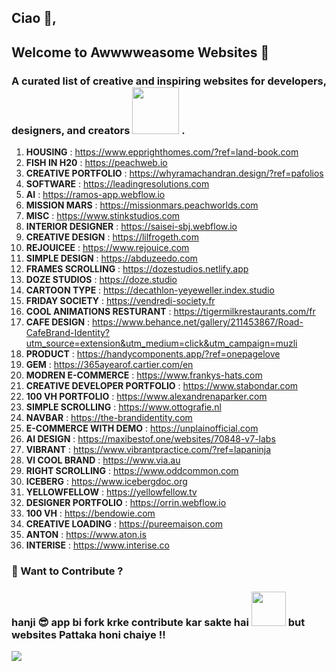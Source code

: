 ## Ciao 👋,

## Welcome to Awwwweasome Websites 🚀
### A curated list of **creative and inspiring websites** for developers, designers, and creators <img src="https://media0.giphy.com/media/v1.Y2lkPTc5MGI3NjExYzZrZ3M0ZXJoeTR1MHY1ZDl2dnZxZHZyaDIxMnFlaDBqYWg1a2duaSZlcD12MV9pbnRlcm5hbF9naWZfYnlfaWQmY3Q9Zw/3bc9YL28QWi3pYzi1p/giphy.gif" width="75"> .


1. **HOUSING** : https://www.epprighthomes.com/?ref=land-book.com
2. **FISH IN H20** : https://peachweb.io
3. **CREATIVE PORTFOLIO** : https://whyramachandran.design/?ref=pafolios
4. **SOFTWARE** : https://leadingresolutions.com
5. **AI** : https://ramos-app.webflow.io
6. **MISSION MARS** : https://missionmars.peachworlds.com
7. **MISC** : https://www.stinkstudios.com
8. **INTERIOR DESIGNER** : https://saisei-sbj.webflow.io
9. **CREATIVE DESIGN** : https://lilfrogeth.com
10. **REJOUICEE** : https://www.rejouice.com
11. **SIMPLE DESIGN** : https://abduzeedo.com
12. **FRAMES SCROLLING** : https://dozestudios.netlify.app
13. **DOZE STUDIOS** : https://doze.studio
14. **CARTOON TYPE** : https://decathlon-yeyeweller.index.studio
15. **FRIDAY SOCIETY** : https://vendredi-society.fr
16. **COOL ANIMATIONS RESTURANT** : https://tigermilkrestaurants.com/fr
17. **CAFE DESIGN** : https://www.behance.net/gallery/211453867/Road-CafeBrand-Identity?utm_source=extension&utm_medium=click&utm_campaign=muzli
18. **PRODUCT** : https://handycomponents.app/?ref=onepagelove
19. **GEM** : https://365ayearof.cartier.com/en
20. **MODREN E-COMMERCE** : https://www.frankys-hats.com
21. **CREATIVE DEVELOPER PORTFOLIO** : https://www.stabondar.com
22. **100 VH PORTFOLIO** : https://www.alexandrenaparker.com
23. **SIMPLE SCROLLING** : https://www.ottografie.nl
24. **NAVBAR** : https://the-brandidentity.com
25. **E-COMMERCE WITH DEMO** : https://unplainofficial.com
26. **AI DESIGN** : https://maxibestof.one/websites/70848-v7-labs
27. **VIBRANT** : https://www.vibrantpractice.com/?ref=lapaninja
28. **VI COOL BRAND** : https://www.via.au
29. **RIGHT SCROLLING** : https://www.oddcommon.com
30. **ICEBERG** : https://www.icebergdoc.org
31. **YELLOWFELLOW** : https://yellowfellow.tv
32. **DESIGNER PORTFOLIO** : https://orrin.webflow.io
33. **100 VH** : https://bendowie.com
34. **CREATIVE LOADING** : https://pureemaison.com
35. **ANTON** : https://www.aton.is
36. **INTERISE** : https://www.interise.co




### 🎯 Want to Contribute ?  
### hanji 😎 app bi **fork** krke contribute kar sakte hai <img src="https://media2.giphy.com/media/v1.Y2lkPTc5MGI3NjExYWV4YXBsNXVhcTF6MzZzOHllbHA3ZzBoOWZoNndybHgxMWVzdzV5ZyZlcD12MV9pbnRlcm5hbF9naWZfYnlfaWQmY3Q9Zw/dYx3YFq2OiVLIssQH9/giphy.gif" width="55"> but websites Pattaka honi chaiye !!

<p align="left"> <img src="https://komarev.com/ghpvc/?username=atishaytuli07&label=Profile%20views&color=0e75b6&style=flat" /> </p>
